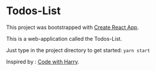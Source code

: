 # Todos-List

This project was bootstrapped with [Create React App](https://github.com/facebook/create-react-app).

This is a web-application called the Todos-List.

Just type in the project directory to get started:
`yarn start`

Inspired by : [Code with Harry](https://www.youtube.com/c/CodeWithHarry).

